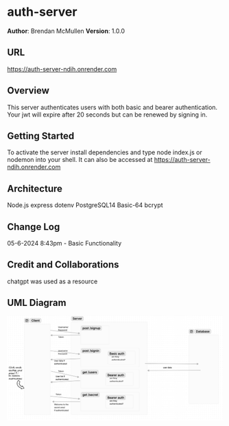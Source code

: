 # auth-server

**Author**: Brendan McMullen
**Version**: 1.0.0

## URL
https://auth-server-ndih.onrender.com

## Overview
This server authenticates users with both basic and bearer authentication. Your jwt will expire after 20 seconds but can be renewed by signing in.

## Getting Started
To activate the server install dependencies and type node index.js or nodemon into your shell. It can also be accessed at https://auth-server-ndih.onrender.com

## Architecture
Node.js
express
dotenv
PostgreSQL14
Basic-64
bcrypt

## Change Log

05-6-2024 8:43pm - Basic Functionality


## Credit and Collaborations
chatgpt was used as a resource

## UML Diagram
![Diagram](UML_Diagram.png)